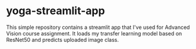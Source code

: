 # yoga-streamlit-app

This simple repository contains a streamlit app that I've used for Advanced Vision course assignment. It loads my transfer learning model based on ResNet50 and predicts uploaded image class.
